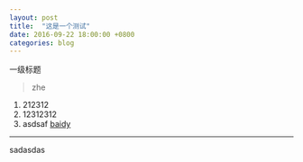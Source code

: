 ```yaml
---
layout: post
title:  "这是一个测试"
date: 2016-09-22 18:00:00 +0800
categories: blog
---
```


一级标题

>zhe
1. 212312
2. 12312312
3. asdsaf
[baidy](http://www.baidu.com)

***
sadasdas
